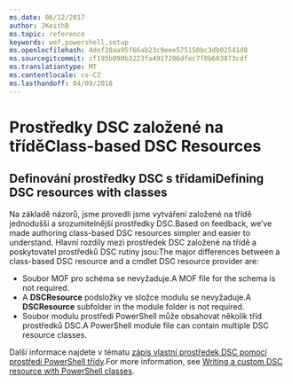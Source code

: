 ```yaml
---
ms.date: 06/12/2017
author: JKeithB
ms.topic: reference
keywords: wmf,powershell,setup
ms.openlocfilehash: 4def20aa95f66ab23c9eee575150bc3db02541d8
ms.sourcegitcommit: cf195b090b3223fa4917206dfec7f0b603873cdf
ms.translationtype: MT
ms.contentlocale: cs-CZ
ms.lasthandoff: 04/09/2018
---
```

# <a name="class-based-dsc-resources"></a><span data-ttu-id="02d0f-102">Prostředky DSC založené na třídě</span><span class="sxs-lookup"><span data-stu-id="02d0f-102">Class-based DSC Resources</span></span>

## <a name="defining-dsc-resources-with-classes"></a><span data-ttu-id="02d0f-103">Definování prostředky DSC s třídami</span><span class="sxs-lookup"><span data-stu-id="02d0f-103">Defining DSC resources with classes</span></span>

<span data-ttu-id="02d0f-104">Na základě názorů, jsme provedli jsme vytváření založené na třídě jednodušší a srozumitelnější prostředky DSC.</span><span class="sxs-lookup"><span data-stu-id="02d0f-104">Based on feedback, we’ve made authoring class-based DSC resources simpler and easier to understand.</span></span>
<span data-ttu-id="02d0f-105">Hlavní rozdíly mezi prostředek DSC založené na třídě a poskytovatel prostředků DSC rutiny jsou:</span><span class="sxs-lookup"><span data-stu-id="02d0f-105">The major differences between a class-based DSC resource and a cmdlet DSC resource provider are:</span></span>

* <span data-ttu-id="02d0f-106">Soubor MOF pro schéma se nevyžaduje.</span><span class="sxs-lookup"><span data-stu-id="02d0f-106">A MOF file for the schema is not required.</span></span>
* <span data-ttu-id="02d0f-107">A **DSCResource** podsložky ve složce modulu se nevyžaduje.</span><span class="sxs-lookup"><span data-stu-id="02d0f-107">A **DSCResource** subfolder in the module folder is not required.</span></span>
* <span data-ttu-id="02d0f-108">Soubor modulu prostředí PowerShell může obsahovat několik tříd prostředků DSC.</span><span class="sxs-lookup"><span data-stu-id="02d0f-108">A PowerShell module file can contain multiple DSC resource classes.</span></span>

<span data-ttu-id="02d0f-109">Další informace najdete v tématu [zápis vlastní prostředek DSC pomocí prostředí PowerShell třídy](https://msdn.microsoft.com/powershell/dsc/authoringresource).</span><span class="sxs-lookup"><span data-stu-id="02d0f-109">For more information, see [Writing a custom DSC resource with PowerShell classes](https://msdn.microsoft.com/powershell/dsc/authoringresource).</span></span>